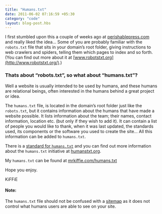 ```yaml
---
title: "Humans.txt"
date: 2011-06-02 07:16:59 +05:30
category: "code"
layout: blog-post.hbs
---
```


I first stumbled upon this a couple of weeks ago at [perishablepress.com](http://perishablepress.com/humans-txt/) and really liked the idea… Some of you are probably familiar with the `robots.txt` file that sits in your domain’s root folder, giving instructions to web crawlers and spiders, telling them which pages to index and so forth. (You can find out more about it at [www.robotstxt.org](http://www.robotstxt.org/).)

### Thats about “robots.txt”, so what about “humans.txt”?

Well a website is usually intended to be used by humans, and these humans are relational beings, often interested in the humans behind a great project or idea.

The `humans.txt` file, is located in the domain’s root folder just like the `robots.txt`, but it contains information about the humans that have made a website possible. It lists information about the team; their names, contact information, location etc. (but only if they wish to add it). It can contain a list of people you would like to thank, when it was last updated, the standards used, its components or the software you used to create the site… All this information can be added to `humans.txt`.

There is a [standard for `humans.txt`](http://humanstxt.org/Standard.html) and you can find out more information about the `humans.txt` initiative at [humanstxt.org](http://humanstxt.org).

My `humans.txt` can be found at [mrkiffie.com/humans.txt](/humans.txt)

Hope you enjoy.

KiFFiE

#### Note:

The `humans.txt` file should not be confused with a [sitemap](http://en.wikipedia.org/wiki/Site_map) as it does not control what humans users are able to see on your site.
